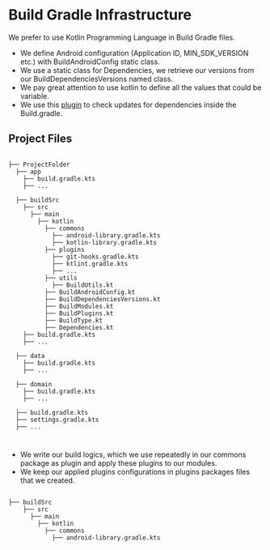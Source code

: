 # Build Gradle Infrastructure

We prefer to use Kotlin Programming Language in Build Gradle files.
- We define Android configuration (Application ID, MIN_SDK_VERSION etc.) with BuildAndroidConfig static class.
- We use a static class for Dependencies, we retrieve our versions from our BuildDependenciesVersions named class.
- We pay great attention to use kotlin to define all the values that could be variable.
- We use this [plugin](https://plugins.gradle.org/plugin/name.remal.check-dependency-updates) to check updates for dependencies inside the Build.gradle.

## Project Files

```text

├── ProjectFolder
  ├── app
    ├── build.gradle.kts
    ├── ...

  ├── buildSrc
    ├── src
      ├── main
        ├── kotlin
          ├── commons
            ├── android-library.gradle.kts
            ├── kotlin-library.gradle.kts
          ├── plugins
            ├── git-hooks.gradle.kts
            ├── ktlint.gradle.kts
            ├── ...
          ├── utils
            ├── BuildUtils.kt
          ├── BuildAndroidConfig.kt
          ├── BuildDependenciesVersions.kt
          ├── BuildModules.kt
          ├── BuildPlugins.kt
          ├── BuildType.kt
          ├── Dependencies.kt
    ├── build.gradle.kts
    ├── ...
  
  ├── data
    ├── build.gradle.kts
    ├── ...
  
  ├── domain
    ├── build.gradle.kts
    ├── ...
    
  ├── build.gradle.kts
  ├── settings.gradle.kts
  ├── ...

```
#
- We write our build logics, which we use repeatedly in our commons package as plugin and apply these plugins to our modules.
- We keep our applied plugins configurations in plugins packages files that we created.

```text

├── buildSrc
    ├── src
      ├── main
        ├── kotlin
          ├── commons
            ├── android-library.gradle.kts
       
```

